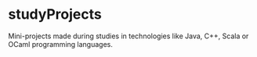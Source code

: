 # studyProjects
Mini-projects made during studies in technologies like Java, C++, Scala or OCaml programming languages.
